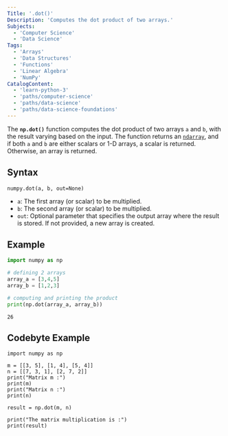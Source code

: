 ```yaml
---
Title: '.dot()'
Description: 'Computes the dot product of two arrays.' 
Subjects: 
  - 'Computer Science'
  - 'Data Science'
Tags: 
  - 'Arrays'
  - 'Data Structures'
  - 'Functions'
  - 'Linear Algebra'
  - 'NumPy'
CatalogContent: 
  - 'learn-python-3'
  - 'paths/computer-science'
  - 'paths/data-science'
  - 'paths/data-science-foundations'  
---
```


The **`np.dot()`** function computes the dot product of two arrays `a` and `b`, with the result varying based on the input. The function returns an [`ndarray`](https://www.codecademy.com/resources/docs/numpy/ndarray), and if both `a` and `b` are either scalars or 1-D arrays, a scalar is returned. Otherwise, an array is returned.

## Syntax

```pseudo
numpy.dot(a, b, out=None)
```

- `a`: The first array (or scalar) to be multiplied.
- `b`: The second array (or scalar) to be multiplied.
- `out`: Optional parameter that specifies the output array where the result is stored. If not provided, a new array is created.

## Example

```py
import numpy as np

# defining 2 arrays
array_a = [3,4,5]
array_b = [1,2,3]

# computing and printing the product
print(np.dot(array_a, array_b))
```

```shell
26
```

## Codebyte Example

```codebyte/python
import numpy as np

m = [[3, 5], [1, 4], [5, 4]] 
n = [[7, 3, 1], [2, 7, 2]] 
print("Matrix m :") 
print(m) 
print("Matrix n :") 
print(n) 
  
result = np.dot(m, n) 
  
print("The matrix multiplication is :") 
print(result) 
```
